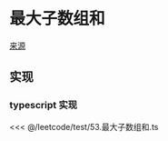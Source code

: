 # 最大子数组和
[来源](https://leetcode.cn/problems/maximum-subarray/)

## 实现

### typescript 实现

<<< @/leetcode/test/53.最大子数组和.ts

